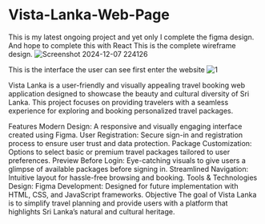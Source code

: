 # Vista-Lanka-Web-Page
This is my latest ongoing project and yet only I complete the figma design. And hope to complete this with React
This is the complete wireframe design.
![Screenshot 2024-12-07 224126](https://github.com/user-attachments/assets/865f3f09-e5b9-4a4d-b5d2-ebbc7993d2f2)

This is the interface the user can see first enter the website
![1](https://github.com/user-attachments/assets/4d6dee07-9857-4225-8a44-546445f6fa5f)

Vista Lanka is a user-friendly and visually appealing travel booking web application designed to showcase the beauty and cultural diversity of Sri Lanka. This project focuses on providing travelers with a seamless experience for exploring and booking personalized travel packages.

Features
Modern Design: A responsive and visually engaging interface created using Figma.
User Registration: Secure sign-in and registration process to ensure user trust and data protection.
Package Customization: Options to select basic or premium travel packages tailored to user preferences.
Preview Before Login: Eye-catching visuals to give users a glimpse of available packages before signing in.
Streamlined Navigation: Intuitive layout for hassle-free browsing and booking.
Tools & Technologies
Design: Figma
Development: Designed for future implementation with HTML, CSS, and JavaScript frameworks.
Objective
The goal of Vista Lanka is to simplify travel planning and provide users with a platform that highlights Sri Lanka’s natural and cultural heritage.

